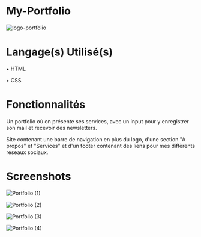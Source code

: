 # My-Portfolio
![logo-portfolio](https://github.com/metzoo10/My-Portfolio/assets/129201720/c43a57b1-bec1-4c28-b1e2-f3d9f2ecbf48)

# Langage(s) Utilisé(s)
• HTML

• CSS
# Fonctionnalités
Un portfolio où on présente ses services, avec un input pour y enregistrer son mail et recevoir des newsletters. 

Site contenant une barre de navigation en plus du logo, d'une section "A propos" et "Services" et d'un footer contenant des liens pour mes diffèrents réseaux sociaux.
# Screenshots
![Portfolio (1)](https://github.com/metzoo10/My-Portfolio/assets/129201720/ea744b5f-654e-4b96-bb23-c2d57918c823)

![Portfolio (2)](https://github.com/metzoo10/My-Portfolio/assets/129201720/ec1a9b5b-e358-46d1-abed-8bd000685872)

![Portfolio (3)](https://github.com/metzoo10/My-Portfolio/assets/129201720/a044ff30-e1b9-4c42-89c1-bcdd47e450df)

![Portfolio (4)](https://github.com/metzoo10/My-Portfolio/assets/129201720/72c25378-85bf-4c5c-976c-e83bd1f7fecb)
